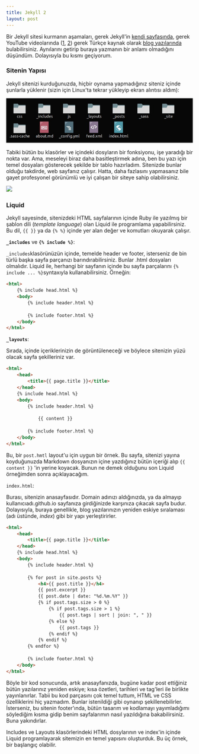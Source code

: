```yaml
---
title: Jekyll 2
layout: post
---
```


Bir Jekyll sitesi kurmanın aşamaları, gerek Jekyll'in [kendi sayfasında](https://jekyllrb.com/docs/), gerek YouTube videolarında ([1](https://www.youtube.com/watch?v=iWowJBRMtpc&t=160s), [2](https://www.youtube.com/watch?v=T1itpPvFWHI)) gerek Türkçe kaynak olarak [blog yazılarında](https://medium.com/@nafidurmus/jekyll-kullanarak-20-dakikada-blog-yap%C4%B1m%C4%B1-b2550043f455) bulabilirsiniz. Aynılarını getirip buraya yazmanın bir anlamı olmadığını düşündüm. Dolayısıyla bu kısmı geçiyorum.

### Sitenin Yapısı

Jekyll sitenizi kurduğunuzda, hiçbir oynama yapmadığınız siteniz içinde şunlarla yüklenir (sizin için Linux'ta tekrar yükleyip ekran alıntısı aldım):

![](images/post_images/default_jekyll.png)

Tabiki bütün bu klasörler ve içindeki dosyların bir fonksiyonu, işe yaradığı bir nokta var. Ama, meseleyi biraz daha basitleştirmek adına, ben bu yazı için temel dosyaları gösterecek şekilde bir tablo hazırladım. Sitenizde bunlar olduğu takdirde, web sayfanız çalışır. Hatta, daha fazlasını yapmasanız bile gayet profesyonel görünümlü ve iyi çalışan bir siteye sahip olabilirsiniz.

![](../caglayandemirci.github.io/images/post_images/jekyll_structure.png)

### Liquid

Jekyll sayesinde, sitenizdeki HTML sayfalarının içinde Ruby ile yazılmış bir şablon dili (*template language*) olan Liquid ile programlama yapabilirsiniz. Bu dil, `{{ }}` ya da `{% %}` içinde yer alan değer ve komutları okuyarak çalışır. 

**`_includes`** ve **`{% include %}`**: 

`_includes`klasörünüzün içinde, temelde header ve footer, isterseniz de bin türlü başka sayfa parçanızı barındırabilirsiniz. Bunlar .html dosyaları olmalıdır. Liquid ile, herhangi bir sayfanın içinde bu sayfa parçalarını `{% include ... %}`syntaxıyla kullanabilirsiniz. Örneğin:

```html
<html>
    {% include head.html %}
    <body>
        {% include header.html %}

        {% include footer.html %}
    </body>
</html>
```

**`_layouts`**:

Sırada, içinde içeriklerinizin de görüntüleneceği ve böylece sitenizin yüzü olacak sayfa şekilleriniz var. 

```html
<html>
    <head>
        <title>{{ page.title }}</title>
    </head>
    {% include head.html %}
    <body>
        {% include header.html %}
			
        	{{ content }}
        	
        {% include footer.html %}
    </body>
</html>
```

Bu, bir `post.hmtl` layout'u için uygun bir örnek. Bu sayfa, sitenizi yayına koyduğunuzda Markdown dosyanızın içine yazdığınız bütün içeriği alıp `{{ content }}` 'in yerine koyacak. Bunun ne demek olduğunu son Liquid örneğimden sonra açıklayacağım.

`index.html`:

Burası, sitenizin anasayfasıdır. Domain adınızı aldığınızda, ya da almayıp kullanıcıadı.github.io sayfanıza girdiğinizde karşınıza çıkacak sayfa budur. Dolayısıyla, buraya genellikle, blog yazılarınızın yeniden eskiye sıralaması (adı üstünde, *index*) gibi bir yapı yerleştirirler.

```html
<html>
    <head>
        <title>{{ page.title }}</title>
    </head>
    {% include head.html %}
    <body>
        {% include header.html %}
			
        {% for post in site.posts %} 
        	<h4>{{ post.title }}</h4>
        	{{ post.excerpt }}
        	{{ post.date | date: "%d.%m.%Y" }}
        	{% if post.tags.size > 0 %}
        		{% if post.tags.size > 1 %}
        			{{ post.tags | sort | join: ", " }}
        		{% else %}
        			{{ post.tags }}
        		{% endif %}
        	{% endif %}
        {% endfor %}
        	
        {% include footer.html %}
    </body>
</html>
```

Böyle bir kod sonucunda, artık anasayfanızda, bugüne kadar post ettiğiniz bütün yazılarınız yeniden eskiye; kısa özetleri, tarihleri ve tag'leri ile birlikte yayınlanırlar. Tabii bu kod parçasını çok temel tuttum, HTML ve CSS özelliklerini hiç yazmadım. Bunlar istenildiği gibi oynanıp şekillenebilirler. İsterseniz, bu sitenin footer'ında, bütün tasarım ve kodlamayı yayımladığımı söylediğim kısma gidip benim sayfalarımın nasıl yazıldığına bakabilirsiniz. Buna yakındırlar.

Includes ve Layouts klasörlerindeki HTML dosylarının ve index'in içinde Liquid programlayarak sitemizin en temel yapısını oluşturduk. Bu üç örnek, bir başlangıç olabilir. 